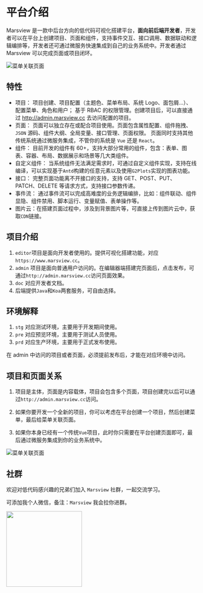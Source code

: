 # 平台介绍

Marsview 是一款中后台方向的低代码可视化搭建平台，**面向前后端开发者**，开发者可以在平台上创建项目、页面和组件，支持事件交互、接口调用、数据联动和逻辑编排等，开发者还可通过微服务快速集成到自己的业务系统中。开发者通过 Marsview 可以完成页面或项目闭环。

![菜单关联页面](/home/platform.png)

## 特性

- 项目： 项目创建、项目配置（主题色、菜单布局、系统 Logo、面包屑...）、配置菜单、角色和用户； 基于 RBAC 的权限管理。创建项目后，可以直接通过 http://admin.marsview.cc 去访问配置的项目。
- 页面： 页面可以独立存在或配合项目使用。页面包含属性配置、组件拖拽、`JSON` 源码、组件大纲、全局变量、接口管理、页面权限。 页面同时支持其他传统系统通过微服务集成，不管你的系统是 `Vue` 还是 `React`。
- 组件： 目前开发的组件有 60+，支持大部分常用的组件，包含：表单、图表、容器、布局、数据展示和场景等几大类组件。
- 自定义组件： 当系统组件无法满足需求时，可通过自定义组件实现，支持在线编译，可以实现基于`Antd`构建的任意元素以及使用`G2Plots`实现的图表功能。
- 接口： 完整页面功能离不开接口的支持，支持 GET、POST、PUT、PATCH、DELETE 等请求方式，支持接口参数传递。
- 事件流： 通过事件流可以完成高难度的业务逻辑编排，比如：组件联动、组件显隐、组件禁用、脚本运行、变量赋值、表单操作等。
- 图片云：在搭建页面过程中，涉及到背景图片等，可直接上传到图片云中，获取`CDN`链接。

## 项目介绍

1. `editor`项目是面向开发者使用的。提供可视化搭建功能，对应`https://www.marsview.cc`。
2. `admin` 项目是面向普通用户访问的。在编辑器端搭建完页面后，点击发布，可通过`http://admin.marsview.cc`访问页面效果。
3. `doc` 对应开发者文档。
4. 后端提供`Java`和`Koa`两套服务，可自由选择。

## 环境解释

1. `stg` 对应测试环境，主要用于开发期间使用。
2. `pre` 对应预览环境，主要用于测试人员使用。
3. `prd` 对应生产环境，主要用于正式发布使用。

在 admin 中访问的项目或者页面，必须提前发布后，才能在对应环境中访问。

## 项目和页面关系

1. 项目是主体，页面是内容载体，项目会包含多个页面，项目创建完以后可以通过`http://admin.marsview.cc`访问。

2. 如果你要开发一个全新的项目，你可以考虑在平台创建一个项目，然后创建菜单，最后给菜单关联页面。

3. 如果你本身已经有一个传统`Vue`项目，此时你只需要在平台创建页面即可，最后通过微服务集成到你的业务系统中。

![菜单关联页面](/home/page.png)

## 社群

欢迎对低代码感兴趣的兄弟们加入 `Marsview` 社群，一起交流学习。

可添加我个人微信，备注：`Marsview` 我会拉你进群。

<img src="/my_qrcode.jpg" width="200" height="200" />
